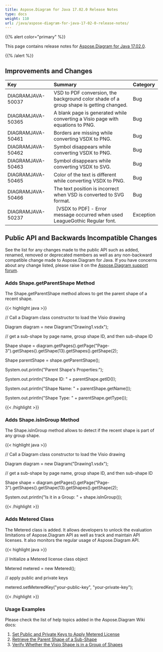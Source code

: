 ```yaml
---
title: Aspose.Diagram for Java 17.02.0 Release Notes
type: docs
weight: 110
url: /java/aspose-diagram-for-java-17-02-0-release-notes/
---
```


{{% alert color="primary" %}} 

This page contains release notes for [Aspose.Diagram for Java 17.02.0](https://docs.aspose.com/diagram/java/aspose-diagram-for-java-17-02-release-notes/).

{{% /alert %}} 
## **Improvements and Changes**

|**Key**|**Summary**|**Category**|
| :- | :- | :- |
|DIAGRAMJAVA-50037|VSD to PDF conversion, the background color shade of a group shape is getting changed.|Bug|
|DIAGRAMJAVA-50365|A blank page is generated while converting a Visio page with equations to PNG.|Bug|
|DIAGRAMJAVA-50461|Borders are missing while converting VSDX to PNG.|Bug|
|DIAGRAMJAVA-50462|Symbol disappears while converting VSDX to PNG.|Bug|
|DIAGRAMJAVA-50463|Symbol disappears while converting VSDX to SVG.|Bug|
|DIAGRAMJAVA-50465|Color of the text is different while converting VSDX to PNG.|Bug|
|DIAGRAMJAVA-50466|The text position is incorrect when VSD is converted to SVG format.|Bug|
|DIAGRAMJAVA-50237|` `[VSDX to PDF] - Error message occurred when used LeagueGothic Regular font.|Exception|
## **Public API and Backwards Incompatible Changes**
See the list for any changes made to the public API such as added, renamed, removed or deprecated members as well as any non-backward compatible change made to Aspose.Diagram for Java. If you have concerns about any change listed, please raise it on the [Aspose.Diagram support forum](https://forum.aspose.com/c/diagram/17).
### **Adds Shape.getParentShape Method**
The Shape.getParentShape method allows to get the parent shape of a recent shape.

{{< highlight java >}}

 // Call a Diagram class constructor to load the Visio drawing

Diagram diagram = new Diagram("Drawing1.vsdx");

// get a sub-shape by page name, group shape ID, and then sub-shape ID

Shape shape = diagram.getPages().getPage("Page-3").getShapes().getShape(13).getShapes().getShape(2);

Shape parentShape = shape.getParentShape();

System.out.println("Parent Shape's Properties:");

System.out.println("Shape ID: " + parentShape.getID());

System.out.println("Shape Name: " + parentShape.getName());

System.out.println("Shape Type: " + parentShape.getType());

{{< /highlight >}}
### **Adds Shape.isInGroup Method**
The Shape.isInGroup method allows to detect if the recent shape is part of any group shape.

{{< highlight java >}}

 // Call a Diagram class constructor to load the Visio drawing

Diagram diagram = new Diagram("Drawing1.vsdx");

// get a sub-shape by page name, group shape ID, and then sub-shape ID

Shape shape = diagram.getPages().getPage("Page-3").getShapes().getShape(13).getShapes().getShape(2);

System.out.println("Is it in a Group: " + shape.isInGroup());

{{< /highlight >}}
### **Adds Metered Class**
The Metered class is added. It allows developers to unlock the evaluation limitations of Aspose.Diagram API as well as track and maintain API licenses. It also monitors the regular usage of Aspose.Diagram API.

{{< highlight java >}}

 // Initialize a Metered license class object

Metered metered = new Metered();

// apply public and private keys

metered.setMeteredKey("your-public-key", "your-private-key");

{{< /highlight >}}
### **Usage Examples**
Please check the list of help topics added in the Aspose.Diagram Wiki docs: 

1. [Set Public and Private Keys to Apply Metered License](/diagram/java/licensing/#licensing-setpublicandprivatekeystoapplymeteredlicense)
1. [Retrieve the Parent Shape of a Sub-Shape](/diagram/java/add-retrieve-copy-and-read-visio-shape-data/#add-retrieve-copyandreadvisioshapedata-retrievetheparentshapeofasub-shape)
1. [Verify Whether the Visio Shape is in a Group of Shapes](https://docs.aspose.com/diagram/java/group-convert-and-verify-shapes/)


